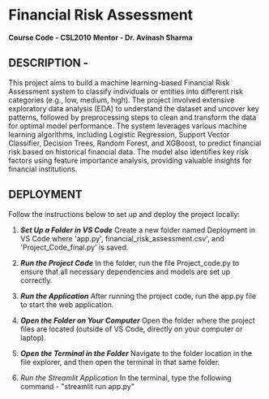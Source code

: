 # Financial Risk Assessment

**Course Code - CSL2010**
**Mentor - Dr. Avinash Sharma**

## DESCRIPTION - 
This project aims to build a machine learning-based Financial Risk Assessment system to classify individuals or entities into different risk categories (e.g., low, medium, high). The project involved extensive exploratory data analysis (EDA) to understand the dataset and uncover key patterns, followed by preprocessing steps to clean and transform the data for optimal model performance.
The system leverages various machine learning algorithms, including Logistic Regression, Support Vector Classifier, Decision Trees, Random Forest, and XGBoost, to predict financial risk based on historical financial data. The model also identifies key risk factors using feature importance analysis, providing valuable insights for financial institutions.

## DEPLOYMENT
Follow the instructions below to set up and deploy the project locally:

1. **_Set Up a Folder in VS Code_**
Create a new folder named Deployment in VS Code where 'app.py', financial_risk_assessment.csv', and 'Project_Code_final.py' is saved.

2. **_Run the Project Code_**
In the folder, run the file Project_code.py to ensure that all necessary dependencies and models are set up correctly.

3. **_Run the Application_**
After running the project code, run the app.py file to start the web application.

4. **_Open the Folder on Your Computer_**
Open the folder where the project files are located (outside of VS Code, directly on your computer or laptop).

5. **_Open the Terminal in the Folder_**
Navigate to the folder location in the file explorer, and then open the terminal in that same folder.

6. _Run the Streamlit Application_
In the terminal, type the following command - "streamlit run app.py"



